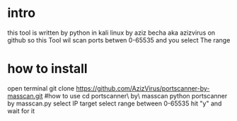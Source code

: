 # intro

this tool is written by python in kali linux by aziz becha aka azizvirus on github
so this Tool wil scan ports betwen 0-65535 and you select The range
# how to install
open terminal
git clone https://github.com/AzizVirus/portscanner-by-masscan.git
#how to use
cd portscanner\ by\ masscan
python portscanner by masscan.py
select IP target
select range between 0-65535
hit "y"
and wait for it
